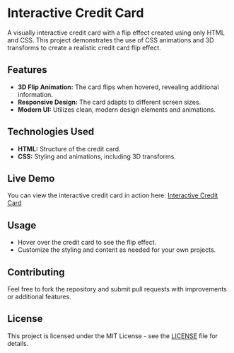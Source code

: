 # Interactive Credit Card

A visually interactive credit card with a flip effect created using only HTML and CSS. This project demonstrates the use of CSS animations and 3D transforms to create a realistic credit card flip effect.

## Features

- **3D Flip Animation:** The card flips when hovered, revealing additional information.
- **Responsive Design:** The card adapts to different screen sizes.
- **Modern UI:** Utilizes clean, modern design elements and animations.

## Technologies Used

- **HTML:** Structure of the credit card.
- **CSS:** Styling and animations, including 3D transforms.

## Live Demo

You can view the interactive credit card in action here: [Interactive Credit Card](https://anurag-s1ngh.github.io/Interactive-credit-card/)

## Usage

- Hover over the credit card to see the flip effect.
- Customize the styling and content as needed for your own projects.

## Contributing

Feel free to fork the repository and submit pull requests with improvements or additional features.

## License

This project is licensed under the MIT License - see the [LICENSE](LICENSE) file for details.
